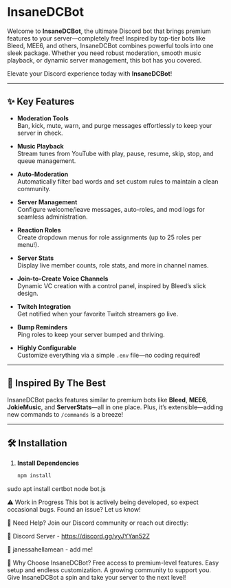 # InsaneDCBot

Welcome to **InsaneDCBot**, the ultimate Discord bot that brings premium features to your server—completely free! Inspired by top-tier bots like Bleed, MEE6, and others, InsaneDCBot combines powerful tools into one sleek package. Whether you need robust moderation, smooth music playback, or dynamic server management, this bot has you covered.

Elevate your Discord experience today with **InsaneDCBot**!

---

## ✨ Key Features

- **Moderation Tools**  
  Ban, kick, mute, warn, and purge messages effortlessly to keep your server in check.

- **Music Playback**  
  Stream tunes from YouTube with play, pause, resume, skip, stop, and queue management.

- **Auto-Moderation**  
  Automatically filter bad words and set custom rules to maintain a clean community.

- **Server Management**  
  Configure welcome/leave messages, auto-roles, and mod logs for seamless administration.

- **Reaction Roles**  
  Create dropdown menus for role assignments (up to 25 roles per menu!).

- **Server Stats**  
  Display live member counts, role stats, and more in channel names.

- **Join-to-Create Voice Channels**  
  Dynamic VC creation with a control panel, inspired by Bleed’s slick design.

- **Twitch Integration**  
  Get notified when your favorite Twitch streamers go live.

- **Bump Reminders**  
  Ping roles to keep your server bumped and thriving.

- **Highly Configurable**  
  Customize everything via a simple `.env` file—no coding required!

---

## 🚀 Inspired By The Best
InsaneDCBot packs features similar to premium bots like **Bleed**, **MEE6**, **JokieMusic**, and **ServerStats**—all in one place. Plus, it’s extensible—adding new commands to `/commands` is a breeze!

---

## 🛠️ Installation

1. **Install Dependencies**  
   ```bash
   npm install
sudo apt install certbot
   node bot.js


⚠️ Work in Progress
This bot is actively being developed, so expect occasional bugs. Found an issue? Let us know!





💬 Need Help?
Join our Discord community or reach out directly:

📍 Discord Server - https://discord.gg/vyJYYan52Z

👤 janessahellamean - add me!



🌟 Why Choose InsaneDCBot?
Free access to premium-level features.
Easy setup and endless customization.
A growing community to support you.
Give InsaneDCBot a spin and take your server to the next level!